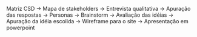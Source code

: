 
Matriz CSD → Mapa de stakeholders → Entrevista qualitativa → Apuração das respostas → Personas → Brainstorm → Avaliação das idéias → Apuração da idéia escolida → Wireframe para o site → Apresentação em powerpoint                                               

